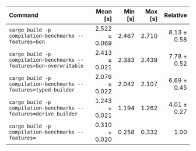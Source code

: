 | Command | Mean [s] | Min [s] | Max [s] | Relative |
|:---|---:|---:|---:|---:|
| `cargo build -p compilation-benchmarks --features=bon` | 2.522 ± 0.069 | 2.467 | 2.710 | 8.13 ± 0.58 |
| `cargo build -p compilation-benchmarks --features=bon-overwritable` | 2.413 ± 0.021 | 2.383 | 2.439 | 7.78 ± 0.52 |
| `cargo build -p compilation-benchmarks --features=typed-builder` | 2.076 ± 0.022 | 2.042 | 2.107 | 6.69 ± 0.45 |
| `cargo build -p compilation-benchmarks --features=derive_builder` | 1.243 ± 0.021 | 1.194 | 1.262 | 4.01 ± 0.27 |
| `cargo build -p compilation-benchmarks --features=` | 0.310 ± 0.020 | 0.258 | 0.332 | 1.00 |
